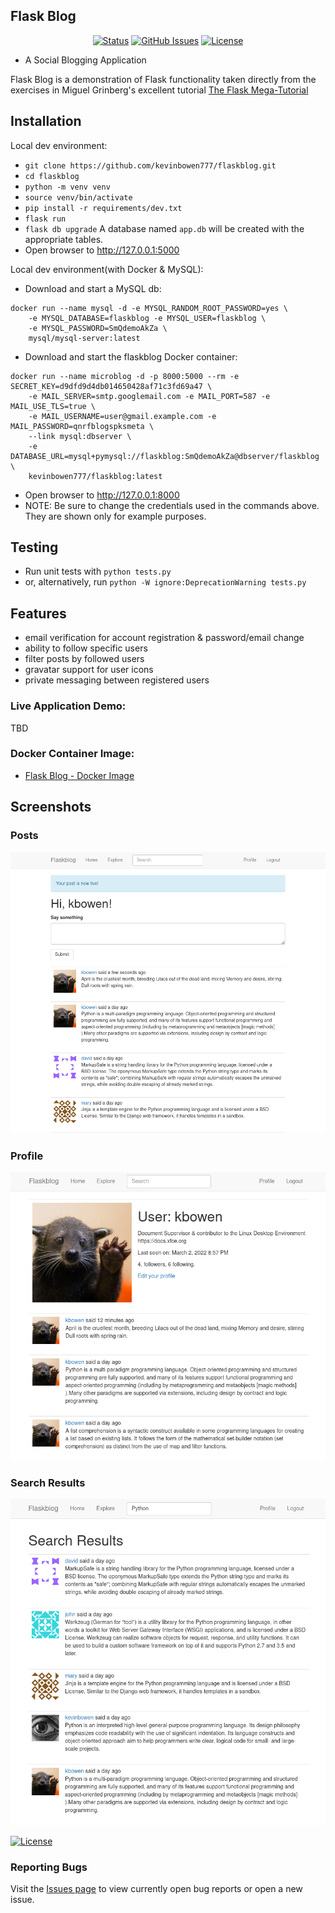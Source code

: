 ## Flask Blog

<div align="center">

  [![Status](https://img.shields.io/badge/status-active-success.svg)]()
  [![GitHub Issues](https://img.shields.io/github/issues/kevinbowen777/flaskblog.svg)](https://github.com/kevinbowen777/flaskblog/issues)
  [![License](https://img.shields.io/badge/license-MIT-blue.svg)](/LICENSE)

</div>

- A Social Blogging Application

Flask Blog is a demonstration of Flask functionality taken directly from the
exercises in Miguel Grinberg's excellent tutorial [The Flask Mega-Tutorial](https://blog.miguelgrinberg.com/post/the-flask-mega-tutorial-part-i-hello-world)

## Installation
Local dev environment:
 - `git clone https://github.com/kevinbowen777/flaskblog.git`
 - `cd flaskblog`
 - `python -m venv venv`
 - `source venv/bin/activate`
 - `pip install -r requirements/dev.txt`
 - `flask run`
 - `flask db upgrade`
   A database named `app.db` will be created with the appropriate tables.
 - Open browser to http://127.0.0.1:5000

Local dev environment(with Docker & MySQL):
 - Download and start a MySQL db:
```
docker run --name mysql -d -e MYSQL_RANDOM_ROOT_PASSWORD=yes \
    -e MYSQL_DATABASE=flaskblog -e MYSQL_USER=flaskblog \
    -e MYSQL_PASSWORD=SmQdemoAkZa \
    mysql/mysql-server:latest
```
  - Download and start the flaskblog Docker container:
```
docker run --name microblog -d -p 8000:5000 --rm -e SECRET_KEY=d9dfd9d4db014650428af71c3fd69a47 \
    -e MAIL_SERVER=smtp.googlemail.com -e MAIL_PORT=587 -e MAIL_USE_TLS=true \
    -e MAIL_USERNAME=user@gmail.example.com -e MAIL_PASSWORD=qnrfblogspksmeta \
    --link mysql:dbserver \
    -e DATABASE_URL=mysql+pymysql://flaskblog:SmQdemoAkZa@dbserver/flaskblog \
    kevinbowen777/flaskblog:latest
```
  - Open browser to http://127.0.0.1:8000
  - NOTE: Be sure to change the credentials used in the commands above. They are
    shown only for example purposes.

## Testing
  - Run unit tests with `python tests.py`
  - or, alternatively, run `python -W ignore:DeprecationWarning tests.py`

## Features
 - email verification for account registration & password/email change
 - ability to follow specific users
 - filter posts by followed users
 - gravatar support for user icons
 - private messaging between registered users

### Live Application Demo:

TBD

### Docker Container Image:

 - [Flask Blog - Docker Image](https://hub.docker.com/repository/docker/kevinbowen777/flaskblog)

## Screenshots

### Posts
![Posts](images/flaskblog_posts.png)

### Profile
![Profile](images/flaskblog_profile.png)

### Search Results
![Profile](images/flaskblog_search_results.png)

[![License](https://img.shields.io/badge/license-MIT-green)](https://github.com/kevinbowen777/flaskblog/blob/master/LICENSE)

### Reporting Bugs

   Visit the [Issues page](https://github.com/kevinbowen777/flaskblog/issues)
      to view currently open bug reports or open a new issue.

